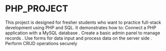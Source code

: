 # PHP_PROJECT
This project is designed for fresher students who want to practice full-stack development using PHP and SQL. It demonstrates how to:  Connect a PHP application with a MySQL database . Create a basic admin panel to manage records   .  Use forms for data input and process data on the server side .  Perform CRUD operations securely
